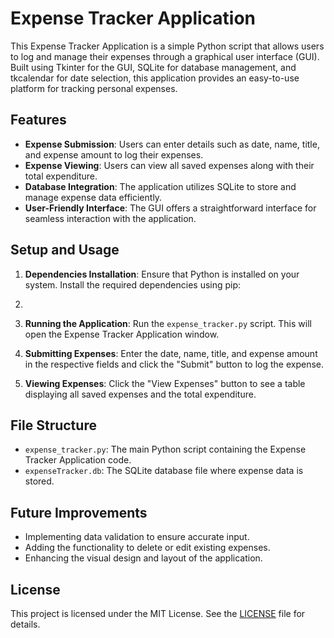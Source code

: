 
# Expense Tracker Application

This Expense Tracker Application is a simple Python script that allows users to log and manage their expenses through a graphical user interface (GUI). Built using Tkinter for the GUI, SQLite for database management, and tkcalendar for date selection, this application provides an easy-to-use platform for tracking personal expenses.

## Features

- **Expense Submission**: Users can enter details such as date, name, title, and expense amount to log their expenses.
- **Expense Viewing**: Users can view all saved expenses along with their total expenditure.
- **Database Integration**: The application utilizes SQLite to store and manage expense data efficiently.
- **User-Friendly Interface**: The GUI offers a straightforward interface for seamless interaction with the application.

## Setup and Usage

1. **Dependencies Installation**: Ensure that Python is installed on your system. Install the required dependencies using pip:
2. 
2. **Running the Application**: Run the `expense_tracker.py` script. This will open the Expense Tracker Application window.

3. **Submitting Expenses**: Enter the date, name, title, and expense amount in the respective fields and click the "Submit" button to log the expense.

4. **Viewing Expenses**: Click the "View Expenses" button to see a table displaying all saved expenses and the total expenditure.

## File Structure

- `expense_tracker.py`: The main Python script containing the Expense Tracker Application code.
- `expenseTracker.db`: The SQLite database file where expense data is stored.

## Future Improvements

- Implementing data validation to ensure accurate input.
- Adding the functionality to delete or edit existing expenses.
- Enhancing the visual design and layout of the application.

## License

This project is licensed under the MIT License. See the [LICENSE](LICENSE) file for details.

